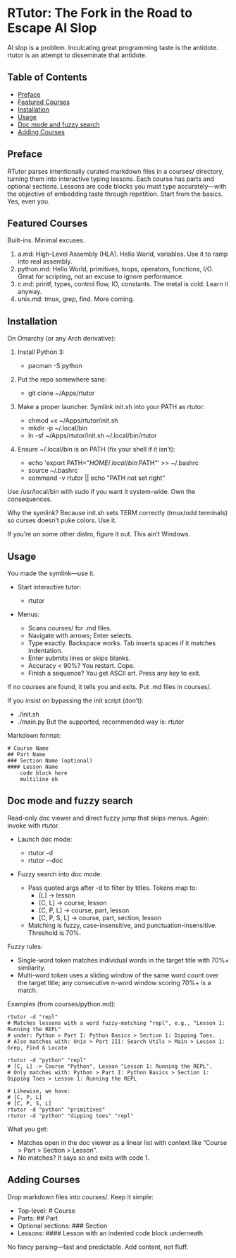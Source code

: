 # RTutor: The Fork in the Road to Escape AI Slop

AI slop is a problem. Inculcating great programming taste is the antidote.
rtutor is an attempt to disseminate that antidote.

## Table of Contents
- [Preface](#preface)
- [Featured Courses](#featured-courses)
- [Installation](#installation)
- [Usage](#usage)
- [Doc mode and fuzzy search](#doc-mode-and-fuzzy-search)
- [Adding Courses](#adding-courses)

## Preface

RTutor parses intentionally curated markdown files in a courses/ directory,
turning them into interactive typing lessons. Each course has parts and
optional sections. Lessons are code blocks you must type accurately—with the
objective of embedding taste through repetition. Start from the basics. Yes,
even you.

## Featured Courses

Built-ins. Minimal excuses.

1. a.md: High-Level Assembly (HLA). Hello World, variables. Use it to ramp into real assembly.
2. python.md: Hello World, primitives, loops, operators, functions, I/O. Great for scripting, not an excuse to ignore performance.
3. c.md: printf, types, control flow, IO, constants. The metal is cold. Learn it anyway.
4. unix.md: tmux, grep, find. More coming.

## Installation

On Omarchy (or any Arch derivative):

1. Install Python 3:
   - pacman -S python

2. Put the repo somewhere sane:
   - git clone <this-repo> ~/Apps/rtutor

3. Make a proper launcher. Symlink init.sh into your PATH as rtutor:
   - chmod +x ~/Apps/rtutor/init.sh
   - mkdir -p ~/.local/bin
   - ln -sf ~/Apps/rtutor/init.sh ~/.local/bin/rtutor

4. Ensure ~/.local/bin is on PATH (fix your shell if it isn’t):
   - echo 'export PATH="$HOME/.local/bin:$PATH"' >> ~/.bashrc
   - source ~/.bashrc
   - command -v rtutor || echo "PATH not set right"

Use /usr/local/bin with sudo if you want it system-wide. Own the consequences.

Why the symlink? Because init.sh sets TERM correctly (tmux/odd terminals) so
curses doesn’t puke colors. Use it.

If you’re on some other distro, figure it out. This ain’t Windows.

## Usage

You made the symlink—use it.

- Start interactive tutor:
  - rtutor

- Menus:
  - Scans courses/ for .md files.
  - Navigate with arrows; Enter selects.
  - Type exactly. Backspace works. Tab inserts spaces if it matches indentation.
  - Enter submits lines or skips blanks.
  - Accuracy < 90%? You restart. Cope.
  - Finish a sequence? You get ASCII art. Press any key to exit.

If no courses are found, it tells you and exits. Put .md files in courses/.

If you insist on bypassing the init script (don’t):
- ./init.sh
- ./main.py
But the supported, recommended way is: rtutor

Markdown format:

    # Course Name
    ## Part Name
    ### Section Name (optional)
    #### Lesson Name
        code block here
        multiline ok

## Doc mode and fuzzy search

Read-only doc viewer and direct fuzzy jump that skips menus. Again: invoke with
rtutor.

- Launch doc mode:
  - rtutor -d
  - rtutor --doc

- Fuzzy search into doc mode:
  - Pass quoted args after -d to filter by titles. Tokens map to:
    - [L] -> lesson
    - [C, L] -> course, lesson
    - [C, P, L] -> course, part, lesson
    - [C, P, S, L] -> course, part, section, lesson
  - Matching is fuzzy, case-insensitive, and punctuation-insensitive. Threshold is 70%.

Fuzzy rules:
- Single-word token matches individual words in the target title with 70%+ similarity.
- Multi-word token uses a sliding window of the same word count over the target title; any consecutive n-word window scoring 70%+ is a match.

Examples (from courses/python.md):

    rtutor -d "repl"
    # Matches lessons with a word fuzzy-matching "repl", e.g., "Lesson 1: Running the REPL"
    # under: Python > Part I: Python Basics > Section 1: Dipping Toes.
    # Also matches with: Unix > Part III: Search Utils > Main > Lesson 1: Grep, Find & Locate

    rtutor -d "python" "repl"
    # [C, L] -> Course "Python", Lesson "Lesson 1: Running the REPL".
    # Only matches with: Python > Part I: Python Basics > Section 1: Dipping Toes > Lesson 1: Running the REPL

    # Likewise, we have:
    # [C, P, L]
    # [C, P, S, L]
    rtutor -d "python" "primitives"
    rtutor -d "python" "dipping toes" "repl"

What you get:
- Matches open in the doc viewer as a linear list with context like
  “Course > Part > Section > Lesson”.
- No matches? It says so and exits with code 1.

## Adding Courses

Drop markdown files into courses/. Keep it simple:

- Top-level: # Course
- Parts: ## Part
- Optional sections: ### Section
- Lessons: #### Lesson with an indented code block underneath

No fancy parsing—fast and predictable. Add content, not fluff.
